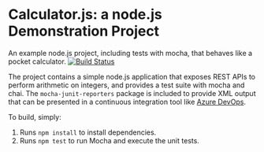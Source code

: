 Calculator.js: a node.js Demonstration Project
==============================================
An example node.js project, including tests with mocha, that behaves like
a pocket calculator.
[![Build Status](https://dev.azure.com/PZMRCDOrg/TestGitHub/_apis/build/status/pzmrcd.calculator?branchName=master)](https://dev.azure.com/PZMRCDOrg/TestGitHub/_build/latest?definitionId=9&branchName=master)

The project contains a simple node.js application that exposes REST APIs
to perform arithmetic on integers, and provides a test suite with mocha
and chai.  The `mocha-junit-reporters` package is included to provide XML
output that can be presented in a continuous integration tool like
[Azure DevOps](https://azure.com/devops).



To build, simply:

1. Runs `npm install` to install dependencies.
2. Runs `npm test` to run Mocha and execute the unit tests.

